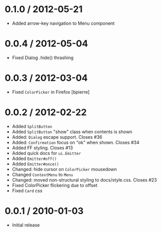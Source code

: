 
0.1.0 / 2012-05-21 
==================

  * Added arrow-key navigation to Menu component

0.0.4 / 2012-05-04 
==================

  * Fixed Dialog .hide() thrashing

0.0.3 / 2012-03-04 
==================

  * Fixed `ColorPicker` in Firefox [bpierre]

0.0.2 / 2012-02-22 
==================

  * Added `SplitButton`
  * Added `SplitButton` "show" class when contents is shown
  * Added: `Dialog` escape support. Closes #36
  * Added: `Confirmation` focus on "ok" when shown. Closes #34
  * Added FF styling. Closes #13
  * Added quick docs for `ui.Emitter`
  * Added `Emitter#off()`
  * Added `Emitter#once()`
  * Changed: hide cursor on `ColorPicker` mousedown
  * Changed `ContextMenu` to `Menu`
  * Changed: moved non-structural styling to docs/style.css. Closes #23
  * Fixed ColorPicker flickering due to offset
  * Fixed `Card` css

0.0.1 / 2010-01-03
==================

  * Initial release
